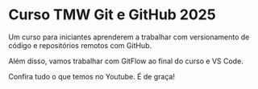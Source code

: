 # Curso TMW Git e GitHub 2025

Um curso para iniciantes aprenderem a trabalhar com versionamento de código e repositórios remotos com GitHub. 

Além disso, vamos trabalhar com GitFlow ao final do curso e VS Code. 

Confira tudo o que temos no Youtube. É de graça! 